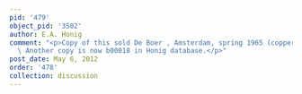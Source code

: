 ```yaml
---
pid: '479'
object_pid: '3502'
author: E.A. Honig
comment: "<p>Copy of this sold De Boer , Amsterdam, spring 1965 (copper, 28.5 x 42.5).
  \ Another copy is now b00018 in Honig database.</p>"
post_date: May 6, 2012
order: '478'
collection: discussion
---
```

